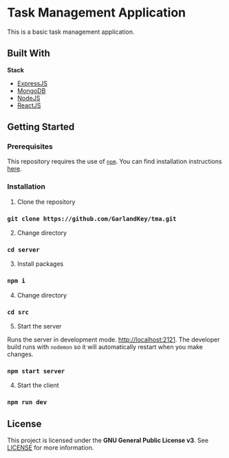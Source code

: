 # Task Management Application

This is a basic task management application. 
## Built With

**Stack**
* [ExpressJS](https://github.com/expressjs/express)
* [MongoDB](https://github.com/mongodb/mongo)
* [NodeJS](https://github.com/nodejs/node)
* [ReactJS](https://github.com/facebook/react)

## Getting Started

### **Prerequisites**

This repository requires the use of [`npm`](https://github.com/npm/cli). You can find installation instructions [here](https://docs.npmjs.com/downloading-and-installing-node-js-and-npm).

### **Installation**

1. Clone the repository

### `git clone https://github.com/GarlandKey/tma.git`

2. Change directory

### `cd server`

3. Install packages
### `npm i`

4. Change directory

### `cd src`

5. Start the server

Runs the server in development mode. [http://localhost:2121](http://localhost:2121). The developer build runs with `nodemon` so it will automatically restart when you make changes.

### `npm start server`

4. Start the client

### `npm run dev`

## License

This project is licensed under the **GNU General Public License v3**.
See [LICENSE](LICENSE) for more information.
